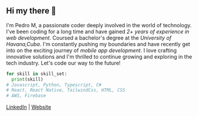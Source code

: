 ## Hi my there 👋
 I'm Pedro M, a passionate coder deeply involved in the world of technology. I've been coding for a long time and have gained _2+ years of experience in web development_. Coursed a bachelor's degree at the _University of Havana,Cuba_. I'm constantly pushing my boundaries and have recently get into on the exciting journey of _mobile app development_. I love crafting innovative solutions and I'm thrilled to continue growing and exploring in the tech industry. Let's code our way to the future!

<!--
**pedroamuniz/pedroamuniz** is a ✨ _special_ ✨ repository because its `README.md` (this file) appears on your GitHub profile.

Here are some ideas to get you started:
- 🔭 I’m currently working as software
- 🌱 I’m currently learning ...
- 👯 I’m looking to collaborate on ...
- 🤔 I’m looking for help with ...
- 💬 Ask me about ...
- 📫 How to reach me: ...
- 😄 Pronouns: ...
- ⚡ Fun fact: ...
-->

```python
for skill in skill_set:
  print(skill)
# Javascript, Python, Typescript, C#
# React, React Native, TailwindCss, HTML, CSS
# AWS, Firebase
```

 [LinkedIn](https://www.linkedin.com/in/pedromm-dev/) | [Website](https://pedroamuniz.com)



